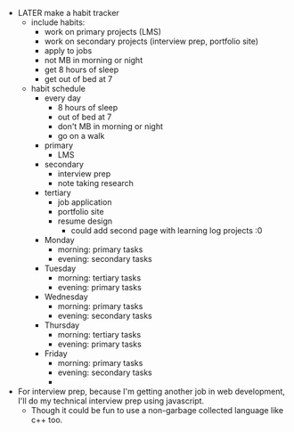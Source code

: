- LATER make a habit tracker
	- include habits:
		- work on primary projects (LMS)
		- work on secondary projects (interview prep, portfolio site)
		- apply to jobs
		- not MB in morning or night
		- get 8 hours of sleep
		- get out of bed at 7
	- habit schedule
		- every day
			- 8 hours of sleep
			- out of bed at 7
			- don't MB in morning or night
			- go on a walk
		- primary
			- LMS
		- secondary
			- interview prep
			- note taking research
		- tertiary
			- job application
			- portfolio site
			- resume design
				- could add second page with learning log projects :0
		- Monday
			- morning: primary tasks
			- evening: secondary tasks
		- Tuesday
			- morning: tertiary tasks
			- evening: primary tasks
		- Wednesday
			- morning: primary tasks
			- evening: secondary tasks
		- Thursday
			- morning: tertiary tasks
			- evening: primary tasks
		- Friday
			- morning: primary tasks
			- evening: secondary tasks
			-
- For interview prep, because I'm getting another job in web development, I'll do my technical interview prep using javascript.
	- Though it could be fun to use a non-garbage collected language like c++ too.